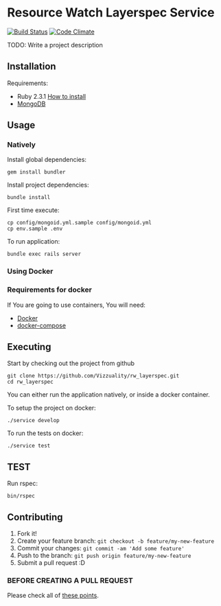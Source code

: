 # Resource Watch Layerspec Service

[![Build Status](https://travis-ci.org/resource-watch/rw_layerspec.svg?branch=master)](https://travis-ci.org/resource-watch/rw_layerspec) [![Code Climate](https://codeclimate.com/github/resource-watch/rw_layerspec/badges/gpa.svg)](https://codeclimate.com/github/resource-watch/rw_layerspec)

TODO: Write a project description

## Installation

Requirements:

* Ruby 2.3.1 [How to install](https://gorails.com/setup/osx/10.10-yosemite)
* [MongoDB](https://www.mongodb.org/)

## Usage

### Natively

Install global dependencies:

    gem install bundler

Install project dependencies:

    bundle install

First time execute:

    cp config/mongoid.yml.sample config/mongoid.yml
    cp env.sample .env

To run application:

    bundle exec rails server

### Using Docker

### Requirements for docker

If You are going to use containers, You will need:

- [Docker](https://www.docker.com/)
- [docker-compose](https://docs.docker.com/compose/)

## Executing

Start by checking out the project from github

```
git clone https://github.com/Vizzuality/rw_layerspec.git
cd rw_layerspec
```

You can either run the application natively, or inside a docker container.

To setup the project on docker:

```
./service develop
```

To run the tests on docker:

```
./service test
```

## TEST

  Run rspec:

    bin/rspec

## Contributing

1. Fork it!
2. Create your feature branch: `git checkout -b feature/my-new-feature`
3. Commit your changes: `git commit -am 'Add some feature'`
4. Push to the branch: `git push origin feature/my-new-feature`
5. Submit a pull request :D

### BEFORE CREATING A PULL REQUEST

  Please check all of [these points](https://github.com/resource-watch/rw_layerspec/blob/master/CONTRIBUTING.md).

